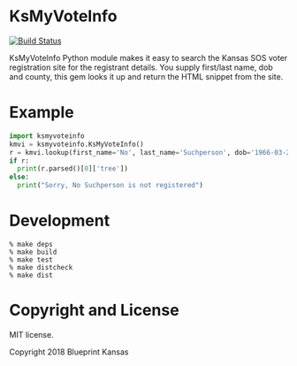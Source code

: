 KsMyVoteInfo
=========================

[![Build Status](https://travis-ci.org/BlueprintKansas/ksmyvoteinfo-py.svg?branch=master)](https://travis-ci.org/BlueprintKansas/ksmyvoteinfo-py)

KsMyVoteInfo Python module makes it easy to search the Kansas SOS voter registration site
for the registrant details. You supply first/last name, dob and county, this gem looks
it up and return the HTML snippet from the site.

# Example

```python
import ksmyvoteinfo
kmvi = ksmyvoteinfo.KsMyVoteInfo()
r = kmvi.lookup(first_name='No', last_name='Suchperson', dob='1966-03-26', county='Douglas')
if r:
  print(r.parsed()[0]['tree'])
else:
  print("Sorry, No Suchperson is not registered")

```

# Development

```
% make deps
% make build
% make test
% make distcheck
% make dist
```

# Copyright and License

MIT license.

Copyright 2018 Blueprint Kansas
